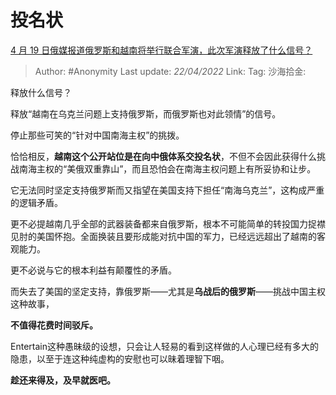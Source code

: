 # 投名状
[4 月 19 日俄媒报道俄罗斯和越南将举行联合军演，此次军演释放了什么信号？](https://www.zhihu.com/question/528870332/answer/2449686869)

> Author: #Anonymity
> Last update: *22/04/2022*
> Link:
> Tag:
> 沙海拾金:

释放什么信号？

释放“越南在乌克兰问题上支持俄罗斯，而俄罗斯也对此领情”的信号。

停止那些可笑的“针对中国南海主权”的挑拨。

恰恰相反，**越南这个公开站位是在向中俄体系交投名状**，不但不会因此获得什么挑战南海主权的“美俄双重靠山”，而且恐怕会在南海主权问题上有所妥协和让步。

它无法同时坚定支持俄罗斯而又指望在美国支持下担任“南海乌克兰”，这构成严重的逻辑矛盾。

更不必提越南几乎全部的武器装备都来自俄罗斯，根本不可能简单的转投国力捉襟见肘的美国怀抱。全面换装且要形成能对抗中国的军力，已经远远超出了越南的客观能力。

更不必说与它的根本利益有颠覆性的矛盾。

而失去了美国的坚定支持，靠俄罗斯——尤其是**乌战后的俄罗斯**——挑战中国主权这种故事，

**不值得花费时间驳斥。**

Entertain这种愚昧级的设想，只会让人轻易的看到这样做的人心理已经有多大的隐患，以至于连这种纯虚构的安慰也可以昧着理智下咽。

**趁还来得及，及早就医吧。**
